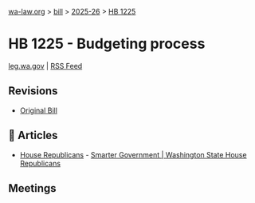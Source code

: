 [wa-law.org](/) > [bill](/bill/) > [2025-26](/bill/2025-26/) > [HB 1225](/bill/2025-26/hb/1225/)

# HB 1225 - Budgeting process
[leg.wa.gov](https://app.leg.wa.gov/billsummary?BillNumber=1225&Year=2025&Initiative=false) | [RSS Feed](./rss.xml)

## Revisions
* [Original Bill](1/)

## 📰 Articles
* [House Republicans](/org/house_republicans/) - [Smarter Government | Washington State House Republicans](http://houserepublicans.wa.gov/our-priorities/smarter-government/#:~:text=House%20Bill%201225)

## Meetings